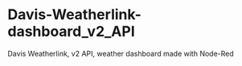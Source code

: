 # Davis-Weatherlink-dashboard_v2_API
Davis Weatherlink, v2 API, weather dashboard made with Node-Red
